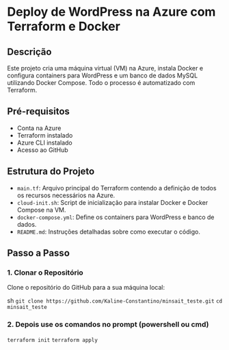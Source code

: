 
# Deploy de WordPress na Azure com Terraform e Docker

## Descrição

Este projeto cria uma máquina virtual (VM) na Azure, instala Docker e configura containers para WordPress e um banco de dados MySQL utilizando Docker Compose. Todo o processo é automatizado com Terraform.

## Pré-requisitos

- Conta na Azure
- Terraform instalado
- Azure CLI instalado
- Acesso ao GitHub


## Estrutura do Projeto

- `main.tf`: Arquivo principal do Terraform contendo a definição de todos os recursos necessários na Azure.
- `cloud-init.sh`: Script de inicialização para instalar Docker e Docker Compose na VM.
- `docker-compose.yml`: Define os containers para WordPress e banco de dados.
- `README.md`: Instruções detalhadas sobre como executar o código.

## Passo a Passo

### 1. Clonar o Repositório

Clone o repositório do GitHub para a sua máquina local:

sh
`git clone https://github.com/Kaline-Constantino/minsait_teste.git`
`cd minsait_teste`

### 2. Depois use  os comandos no prompt (powershell ou cmd)
`terraform init`
`terraform apply`
